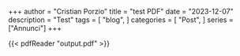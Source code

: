 +++
author = "Cristian Porzio"
title = "test PDF"
date = "2023-12-07"
description = "Test"
tags = [
    "blog",
]
categories = [
    "Post",
]
series = ["Annunci"]
+++

<!--more-->
{{< pdfReader "output.pdf" >}}
